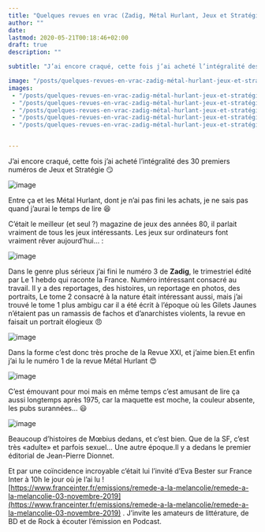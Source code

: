 ```yaml
---
title: "Quelques revues en vrac (Zadig, Métal Hurlant, Jeux et Stratégie)"
author: ""
date: 
lastmod: 2020-05-21T00:18:46+02:00
draft: true
description: ""

subtitle: "J’ai encore craqué, cette fois j’ai acheté l’intégralité des 30 premiers numéros de Jeux et Stratégie 😏"

image: "/posts/quelques-revues-en-vrac-zadig-métal-hurlant-jeux-et-stratégie/images/1.jpeg" 
images:
 - "/posts/quelques-revues-en-vrac-zadig-métal-hurlant-jeux-et-stratégie/images/1.jpeg"
 - "/posts/quelques-revues-en-vrac-zadig-métal-hurlant-jeux-et-stratégie/images/2.jpeg"
 - "/posts/quelques-revues-en-vrac-zadig-métal-hurlant-jeux-et-stratégie/images/3.jpeg"
 - "/posts/quelques-revues-en-vrac-zadig-métal-hurlant-jeux-et-stratégie/images/4.jpeg"
 - "/posts/quelques-revues-en-vrac-zadig-métal-hurlant-jeux-et-stratégie/images/5.jpeg"


---
```


J’ai encore craqué, cette fois j’ai acheté l’intégralité des 30 premiers numéros de Jeux et Stratégie 😏




![image](/posts/quelques-revues-en-vrac-zadig-métal-hurlant-jeux-et-stratégie/images/1.jpeg#layoutTextWidth)



Entre ça et les Métal Hurlant, dont je n’ai pas fini les achats, je ne sais pas quand j’aurai le temps de lire 😆

C’était le meilleur (et seul ?) magazine de jeux des années 80, il parlait vraiment de tous les jeux intéressants. Les jeux sur ordinateurs font vraiment rêver aujourd’hui… :




![image](/posts/quelques-revues-en-vrac-zadig-métal-hurlant-jeux-et-stratégie/images/2.jpeg#layoutTextWidth)

Dans le genre plus sérieux j’ai fini le numéro 3 de **Zadig**, le trimestriel édité par Le 1 hebdo qui raconte la France. Numéro intéressant consacré au travail. Il y a des reportages, des histoires, un reportage en photos, des portraits, Le tome 2 consacré à la nature était intéressant aussi, mais j’ai trouvé le tome 1 plus ambigu car il a été écrit à l’époque où les Gilets Jaunes n’étaient pas un ramassis de fachos et d’anarchistes violents, la revue en faisait un portrait élogieux 😠




![image](/posts/quelques-revues-en-vrac-zadig-métal-hurlant-jeux-et-stratégie/images/3.jpeg#layoutTextWidth)



Dans la forme c’est donc très proche de la Revue XXI, et j’aime bien.Et enfin j’ai lu le numéro 1 de la revue Métal Hurlant 😍




![image](/posts/quelques-revues-en-vrac-zadig-métal-hurlant-jeux-et-stratégie/images/4.jpeg#layoutTextWidth)



C’est émouvant pour moi mais en même temps c’est amusant de lire ça aussi longtemps après 1975, car la maquette est moche, la couleur absente, les pubs surannées… 😃




![image](/posts/quelques-revues-en-vrac-zadig-métal-hurlant-jeux-et-stratégie/images/5.jpeg#layoutTextWidth)



Beaucoup d’histoires de Mœbius dedans, et c’est bien. Que de la SF, c’est très «adulte» et parfois sexuel… Une autre époque.Il y a dedans le premier éditorial de Jean-Pierre Dionnet. 

Et par une coïncidence incroyable c’était lui l’invité d’Eva Bester sur France Inter à 10h le jour où je l’ai lu ! [https://www.franceinter.fr/emissions/remede-a-la-melancolie/remede-a-la-melancolie-03-novembre-2019](https://www.franceinter.fr/emissions/remede-a-la-melancolie/remede-a-la-melancolie-03-novembre-2019) . J’invite les amateurs de littérature, de BD et de Rock à écouter l’émission en Podcast.
